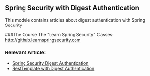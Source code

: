 ##  Spring Security with Digest Authentication

This module contains articles about digest authentication with Spring Security

###The Course
The "Learn Spring Security" Classes: http://github.learnspringsecurity.com

### Relevant Article: 
- [Spring Security Digest Authentication](https://www.baeldung.com/spring-security-digest-authentication)
- [RestTemplate with Digest Authentication](https://www.baeldung.com/resttemplate-digest-authentication)

